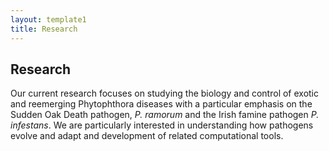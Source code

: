 ```yaml
---
layout: template1
title: Research
---
```


## Research

Our current research focuses on studying the biology and control of exotic and reemerging Phytophthora diseases with a particular emphasis on the Sudden Oak Death pathogen, *P. ramorum* and the Irish famine pathogen *P. infestans*. We are particularly interested in understanding how pathogens evolve and adapt and development of related computational tools.
